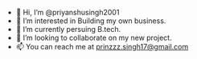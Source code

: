 - 👋 Hi, I’m @priyanshusingh2001
- 👀 I’m interested in Building my own business.
- 🌱 I’m currently persuing B.tech.
- 💞️ I’m looking to collaborate on my new project.
- 📫 You can reach me at prinzzz.singh17@gmail.com

<!---
priyanshusingh2001/priyanshusingh2001 is a ✨ special ✨ repository because its `README.md` (this file) appears on your GitHub profile.
You can click the Preview link to take a look at your changes.
--->
